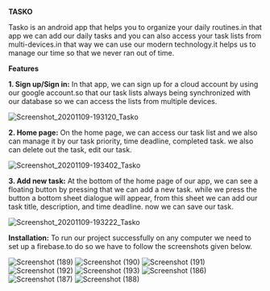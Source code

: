 **TASKO**

Tasko is an android app that helps you to organize your daily routines.in that app we can add our daily tasks and you can also access your task lists from multi-devices.in that way we can use our modern technology.it helps us to manage our time so that we never ran out of time.

**Features**

**1. Sign up/Sign in:**
In that app, we can sign up for a cloud account by using our google account.so that our task lists always being synchronized with our database so we can access the lists from multiple devices.

![Screenshot_20201109-193120_Tasko](https://user-images.githubusercontent.com/73954229/98549494-0f911480-22c5-11eb-9a83-4ec48f307d44.jpg)

**2. Home page:**
On the home page, we can access our task list and we also can manage it by our task priority, time deadline, completed task. we also can delete out the task, edit our task.

![Screenshot_20201109-193402_Tasko](https://user-images.githubusercontent.com/73954229/98549541-1e77c700-22c5-11eb-8d0c-7902abe5c8b9.jpg)

**3. Add new task:**
At the bottom of the home page of our app, we can see a floating button by pressing that we can add a new task. while we press the button a bottom sheet dialogue will appear, from this sheet we can add our task title, description, and time deadline. now we can save our task.

![Screenshot_20201109-193222_Tasko](https://user-images.githubusercontent.com/73954229/98549575-30596a00-22c5-11eb-9dc6-f8a06e2729c1.jpg)

**Installation:**
To run our project successfully on any computer we need to set up a firebase.to do so we have to follow the screenshots given below.

![Screenshot (189)](https://user-images.githubusercontent.com/73954229/98549779-78788c80-22c5-11eb-8d03-6d893de45bc7.png)
![Screenshot (190)](https://user-images.githubusercontent.com/73954229/98549785-7a425000-22c5-11eb-9158-61425dbb76f9.png)
![Screenshot (191)](https://user-images.githubusercontent.com/73954229/98549787-7adae680-22c5-11eb-91e4-6365585cf623.png)
![Screenshot (192)](https://user-images.githubusercontent.com/73954229/98549792-7b737d00-22c5-11eb-901a-16e438112801.png)
![Screenshot (193)](https://user-images.githubusercontent.com/73954229/98549795-7b737d00-22c5-11eb-8fb3-6dac26de206d.png)
![Screenshot (186)](https://user-images.githubusercontent.com/73954229/98549799-7d3d4080-22c5-11eb-86ac-0f7e404f3c0c.png)
![Screenshot (187)](https://user-images.githubusercontent.com/73954229/98549803-7dd5d700-22c5-11eb-811b-13bc62e191c5.png)
![Screenshot (188)](https://user-images.githubusercontent.com/73954229/98549805-7e6e6d80-22c5-11eb-8d18-a57771cde670.png)
